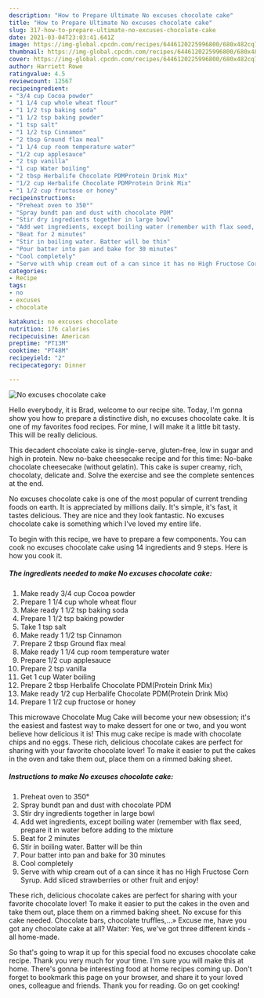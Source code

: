 ```yaml
---
description: "How to Prepare Ultimate No excuses chocolate cake"
title: "How to Prepare Ultimate No excuses chocolate cake"
slug: 317-how-to-prepare-ultimate-no-excuses-chocolate-cake
date: 2021-03-04T23:03:41.641Z
image: https://img-global.cpcdn.com/recipes/6446120225996800/680x482cq70/no-excuses-chocolate-cake-recipe-main-photo.jpg
thumbnail: https://img-global.cpcdn.com/recipes/6446120225996800/680x482cq70/no-excuses-chocolate-cake-recipe-main-photo.jpg
cover: https://img-global.cpcdn.com/recipes/6446120225996800/680x482cq70/no-excuses-chocolate-cake-recipe-main-photo.jpg
author: Harriett Rowe
ratingvalue: 4.5
reviewcount: 12567
recipeingredient:
- "3/4 cup Cocoa powder"
- "1 1/4 cup whole wheat flour"
- "1 1/2 tsp baking soda"
- "1 1/2 tsp baking powder"
- "1 tsp salt"
- "1 1/2 tsp Cinnamon"
- "2 tbsp Ground flax meal"
- "1 1/4 cup room temperature water"
- "1/2 cup applesauce"
- "2 tsp vanilla"
- "1 cup Water boiling"
- "2 tbsp Herbalife Chocolate PDMProtein Drink Mix"
- "1/2 cup Herbalife Chocolate PDMProtein Drink Mix"
- "1 1/2 cup fructose or honey"
recipeinstructions:
- "Preheat oven to 350°"
- "Spray bundt pan and dust with chocolate PDM"
- "Stir dry ingredients together in large bowl"
- "Add wet ingredients, except boiling water (remember with flax seed, prepare it in water before adding to the mixture"
- "Beat for 2 minutes"
- "Stir in boiling water. Batter will be thin"
- "Pour batter into pan and bake for 30 minutes"
- "Cool completely"
- "Serve with whip cream out of a can since it has no High Fructose Corn Syrup. Add sliced strawberries or other fruit and enjoy!"
categories:
- Recipe
tags:
- no
- excuses
- chocolate

katakunci: no excuses chocolate 
nutrition: 176 calories
recipecuisine: American
preptime: "PT13M"
cooktime: "PT48M"
recipeyield: "2"
recipecategory: Dinner

---
```



![No excuses chocolate cake](https://img-global.cpcdn.com/recipes/6446120225996800/680x482cq70/no-excuses-chocolate-cake-recipe-main-photo.jpg)

Hello everybody, it is Brad, welcome to our recipe site. Today, I'm gonna show you how to prepare a distinctive dish, no excuses chocolate cake. It is one of my favorites food recipes. For mine, I will make it a little bit tasty. This will be really delicious.

This decadent chocolate cake is single-serve, gluten-free, low in sugar and high in protein. New no-bake cheesecake recipe and for this time: No-bake chocolate cheesecake (without gelatin). This cake is super creamy, rich, chocolaty, delicate and. Solve the exercise and see the complete sentences at the end.

No excuses chocolate cake is one of the most popular of current trending foods on earth. It is appreciated by millions daily. It's simple, it's fast, it tastes delicious. They are nice and they look fantastic. No excuses chocolate cake is something which I've loved my entire life.


To begin with this recipe, we have to prepare a few components. You can cook no excuses chocolate cake using 14 ingredients and 9 steps. Here is how you cook it.

<!--inarticleads1-->

##### The ingredients needed to make No excuses chocolate cake:

1. Make ready 3/4 cup Cocoa powder
1. Prepare 1 1/4 cup whole wheat flour
1. Make ready 1 1/2 tsp baking soda
1. Prepare 1 1/2 tsp baking powder
1. Take 1 tsp salt
1. Make ready 1 1/2 tsp Cinnamon
1. Prepare 2 tbsp Ground flax meal
1. Make ready 1 1/4 cup room temperature water
1. Prepare 1/2 cup applesauce
1. Prepare 2 tsp vanilla
1. Get 1 cup Water boiling
1. Prepare 2 tbsp Herbalife Chocolate PDM(Protein Drink Mix)
1. Make ready 1/2 cup Herbalife Chocolate PDM(Protein Drink Mix)
1. Prepare 1 1/2 cup fructose or honey


This microwave Chocolate Mug Cake will become your new obsession; it&#39;s the easiest and fastest way to make dessert for one or two, and you wont believe how delicious it is! This mug cake recipe is made with chocolate chips and no eggs. These rich, delicious chocolate cakes are perfect for sharing with your favorite chocolate lover! To make it easier to put the cakes in the oven and take them out, place them on a rimmed baking sheet. 

<!--inarticleads2-->

##### Instructions to make No excuses chocolate cake:

1. Preheat oven to 350°
1. Spray bundt pan and dust with chocolate PDM
1. Stir dry ingredients together in large bowl
1. Add wet ingredients, except boiling water (remember with flax seed, prepare it in water before adding to the mixture
1. Beat for 2 minutes
1. Stir in boiling water. Batter will be thin
1. Pour batter into pan and bake for 30 minutes
1. Cool completely
1. Serve with whip cream out of a can since it has no High Fructose Corn Syrup. Add sliced strawberries or other fruit and enjoy!


These rich, delicious chocolate cakes are perfect for sharing with your favorite chocolate lover! To make it easier to put the cakes in the oven and take them out, place them on a rimmed baking sheet. No excuse for this cake needed. Chocolate bars, chocolate truffles,…» Excuse me, have you got any chocolate cake at all? Waiter: Yes, we&#39;ve got three different kinds - all home-made. 

So that's going to wrap it up for this special food no excuses chocolate cake recipe. Thank you very much for your time. I'm sure you will make this at home. There's gonna be interesting food at home recipes coming up. Don't forget to bookmark this page on your browser, and share it to your loved ones, colleague and friends. Thank you for reading. Go on get cooking!
